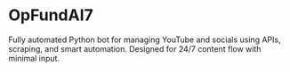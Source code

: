 # OpFundAI7
Fully automated Python bot for managing YouTube and socials using APIs, scraping, and smart automation. Designed for 24/7 content flow with minimal input.
